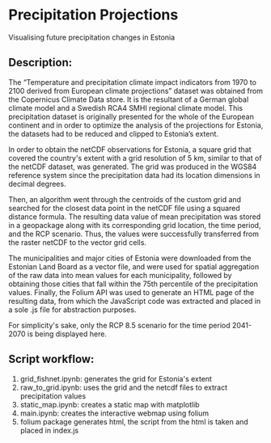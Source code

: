 # Precipitation Projections
Visualising future precipitation changes in Estonia

## Description:
The “Temperature and precipitation climate impact indicators from 1970 to 2100 derived from European climate projections” dataset was obtained from the Copernicus Climate Data store. It is the resultant of a German global climate model and a Swedish RCA4 SMHI regional climate model. This precipitation dataset is originally presented for the whole of the European continent and in order to optimize the analysis of the projections for Estonia, the datasets had to be reduced and clipped to Estonia’s extent.

In order to obtain the netCDF observations for Estonia, a square grid that covered the country's extent with a grid resolution of 5 km, similar to that of the netCDF dataset, was generated. The grid was produced in the WGS84 reference system since the precipitation data had its location dimensions in decimal degrees.

Then, an algorithm went through the centroids of the custom grid and searched for the closest data point in the netCDF file using a squared distance formula. The resulting data value of mean precipitation was stored in a geopackage along with its corresponding grid location, the time period, and the RCP scenario. Thus, the values were successfully transferred from the raster netCDF to the vector grid cells.

The municipalities and major cities of Estonia were downloaded from the Estonian Land Board as a vector file, and were used for spatial aggregation of the raw data into mean values for each municipality, followed by obtaining those cities that fall within the 75th percentile of the precipitation values. Finally, the Folium API was used to generate an HTML page of the resulting data, from which the JavaScript code was extracted and placed in a sole .js file for abstraction purposes.

For simplicity's sake, only the RCP 8.5 scenario for the time period 2041-2070 is being displayed here.

## Script workflow:
1. grid_fishnet.ipynb: generates the grid for Estonia's extent
2. raw_to_grid.ipynb: uses the grid and the netcdf files to extract precipitation values
3. static_map.ipynb: creates a static map with matplotlib
4. main.ipynb: creates the interactive webmap using folium
5. folium package generates html, the script from the html is taken and placed in index.js
